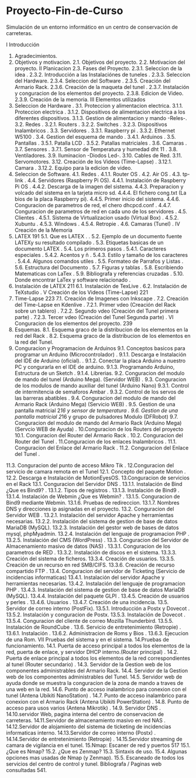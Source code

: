 # Proyecto-Fin-de-Curso
Simulación de un entorno informático en un centro de conservación de carreteras.

I Introducción 
1. Agradecimientos. 
2. Objetivos y motivacion. 
2.1. Objetivos del proyecto.
2.2. Motivacion del proyecto.
II Planicacion 
2.3. Fases del Proyecto. 
2.3.1. Seleccion de la idea .
2.3.2. Introducción a las Instalaciónes de tuneles .
2.3.3. Seleccion del Hardware.
2.3.4. Seleccion del Software .
2.3.5. Creación del Armario Rack.
2.3.6. Creación de la maqueta del tunel .
2.3.7. Instalación y conguracion de los elementos del proyecto.
2.3.8. Edicion de Video.
2.3.9. Creación de la memoria.
III Elementos utilizados 
3. Seleccion de Hardware .
3.1. Proteccion y alimentacion electrica.
3.1.1. Proteccion electrica .
3.1.2. Dispositivos de alimentacion electrica a los diferentes dispositivos. 
3.1.3. Gestion de alimentacion y mando -Reles-.
3.2. Redes . 
3.2.1. Routers . 
3.2.2. Switches . 
3.2.3. Dispositivos Inalambricos . 
3.3. Servidores . 
3.3.1. Raspberry pi . 
3.3.2. Ethernet W5100 . 
3.4. Gestion del esquema de mando . 
3.4.1. Arduinos . 
3.5. Pantallas . 
3.5.1. Patalla LCD . 
3.5.2. Patallas matriciales . 
3.6. Camaras . 
3.7. Sensores . 
3.7.1. Sensor de Temperatura y humedad dht 11 . 
3.8. Ventiladores. 
3.9. Iluminacion -Diodos Led-. 
3.10. Cables de Red. 
3.11. Servomotores. 
3.12. Creación de los Videos (Time-Lapse) . 
3.12.1. Camara . 
3.12.2. Equipo para la edicion de video. 
4. Seleccion de Software.
4.1. Redes . 
4.1.1. Router OS . 
4.2. Air OS . 
4.3. tp-link . 
4.4. Servidores (Raspberry Pi OS). 
4.4.1. Instalación de Raspberry Pi OS . 
4.4.2. Descarga de la imagen del sistema. 
4.4.3. Preparacion y volcado del sistema en la tarjeta micro sd. 
4.4.4. El fichero cong.txt (La bios de la placa Raspberry pi). 
4.4.5. Primer inicio del sistema. 
4.4.6. Conguracion de parametros de red, el chero dhcpcd.conf . 
4.4.7. Conguracion de parametros de red en cada uno de los servidores . 
4.5. Clientes . 
4.5.1. Sistema de Virtualizacion usado (Virtual Box) .
4.5.2. Xubuntu . 
4.5.3. Windows . 
4.5.4. Retropie . 
4.6. Camaras (Tunel) . 
IV Creación de la Memoria 
5. LATEX 191
5.1. Que es LATEX . .
5.2. Ejemplo de un documento fuente LATEXy su resultado compilado . 
5.3. Etiquetas basicas de un documento LATEX . 
5.4. Los primeros pasos .
5.4.1. Caracteres especiales . 
5.4.2. Acentos y ñ . 
5.4.3. Estilo y tamaño de los caracteres . 
5.4.4. Algunos comandos utiles . 
5.5. Formateo de Parrafos y Listas . 
5.6. Estructura del Documento . 
5.7. Figuras y tablas . 
5.8. Escribiendo Matematicas con LaTex . 
5.9. Bibliografa y referencias cruzadas . 
5.10. Donde encontrar LaTex y software relacionado . 
6. Instalación de LATEX 211
6.1. Instalación de TexLive . 
6.2. Instalación de TeXstudio . 
V Creación de los Videos (Time-Lapse) 221
7. Time-Lapse 223
7.1. Creación de Imagenes con Inkscape . 
7.2. Creación del Time-Lapse en Kdenlive . 
7.2.1. Primer vdeo (Creación del Rack sobre un tablero) . 
7.2.2. Segundo vdeo (Creación del Tunel primera parte) . 
7.2.3. Tercer vdeo (Creación del Tunel Segunda parte) . 
VI Conguracion de los elementos del proyecto. 239
8. Esquemas. 
8.1. Esquema graco de la distribucion de los elementos en la red del Rack . 
8.2. Esquema graco de la distribucion de los elementos en la red del Tunel. 
9. Conguracion y Programacion de Arduinos 
9.1. Conceptos basicos para programar un Arduino (Microcontrolador) . 
9.1.1. Descarga e Instalación del IDE de Arduino (oficial). .
9.1.2. Conectar la placa Arduino a nuestro PC y congurarla en el IDE de arduino. 
9.1.3. Programando Arduino, Estructura de un Sketch . 
9.1.4. Librerias. 
9.2. Conguracion del modulo de mando del tunel (Arduino Mega). (Servidor
WEB) . 
9.3. Conguracion de los modulos de mando auxiliar del tunel (Arduino Nano) 
9.3.1. Control de intermitencia de semaforos Ambar . 
9.3.2. Control de los servos de las barreras abatibles . 
9.4. Conguracion del modulo de mando del Armario Rack (Arduino Mega)
(Servicio WEB) . 
9.5. Gestion de una pantalla matricial 2*16 y sensor de temperatura . 
9.6. Gestion de una pantalla matricial 2*16 y grupo de pulsadores Modulo (DFRobot)
9.7. Conguracion del modulo de mando del Armario Rack (Arduino Mega)
(Servcio WEB de Ayuda) . 
10.Conguracion de los Routers del proyecto
10.1. Conguracion del Router del Armario Rack . 
10.2. Conguracion del Router del Tunel . 
11.Conguracion de los enlaces Inalambricos .
11.1. Conguracion del Enlace del Armario Rack . 
11.2. Conguracion del Enlace del Tunel . 


11.3. Conguracion del punto de acceso Mikro Tik . 
12.Conguracion del servicio de camara remota en el Tunel 
12.1. Concepto del paquete Motion . 
12.2. Descarga e Instalación de MotionEyesOS. 
13.Conguracion de servicios en el Rack 
13.1. Conguracion del Servidor DNS . 
13.1.1. Instalación de Bind ¿Que es Bind9? . 
13.1.2. Tipos de registros . 
13.1.3. Instalación de Bind9 . 
13.1.4. Instalación de Webmin ¿Que es Webmin? . 
13.1.5. Conguracion de Bind9 mediante Webmin. 
13.1.6. Pruebas de redireccion. 
13.1.7. Nombres DNS y direcciones ip asignadas en el proyecto. 
13.2. Conguracion del Servidor WEB . 
13.2.1. Instalación del servidor Apache y herramientas necesarias. 
13.2.2. Instalación del sistema de gestion de base de datos MariaDB (MySQL).
13.2.3. Instalación del gestor web de bases de datos mysql, phpMyadmin. 
13.2.4. Instalación del lenguaje de programacion PHP . 
13.2.5. Instalación del CMS (WordPress) . 
13.3. Conguracion del Servidor de Almacenamiento masivo de datos (NAS) . 
13.3.1. Conguracion de los parametros de RED . 
13.3.2. Instalación de discos en el sistema. 
13.3.3. Creación del sistema de ficheros. 
13.3.4. Creación de usuarios. 
13.3.5. Creación de un recurso en red SMB/CIFS. 
13.3.6. Creación de recurso compartido FTP . 
13.4. Conguracion del servidor de Ticketing (Servicio de incidencias informaticas)
13.4.1. Instalación del servidor Apache y herramientas necesarias. 
13.4.2. Instalación del lenguaje de programacion PHP . 
13.4.3. Instalación del sistema de gestion de base de datos MariaDB (MySQL).
13.4.4. Instalación del paquete GLPI . 
13.4.5. Creación de usuarios y perles . 
13.4.6. Usuarios . 
13.4.7. Creación de una incidencia. 
13.5. Servidor de correo interno (PostFix). 
13.5.1. Introducción a Postx y Dovecot . 
13.5.2. Instalación y conguracion de Postx. 
13.5.3. Instalación de Dovecot . 
13.5.4. Conguracion del cliente de correo Mozilla Thunderbird. 
13.5.5. Instalación de RoundCube . 
13.6. Servicio de entretenimiento (Retropie) . 
13.6.1. Instalación . 
13.6.2. Administracion de Roms y Bios . 
13.6.3. Ejecucion de una Rom. 
VII Pruebas del sistema y en el sistema. 
14.Pruebas de funcionamiento. 
14.1. Puerta de acceso principal a todos los elementos de la red, puerta de enlace,
y servidor DHCP interno.(Router principal) . 
14.2. Puerta de enlace principal a todos los elementos de la red correspondientes
al tunel (Router secundario) . 
14.3. Servidor de la Gestion web de los componentes administrables del Armario
Rack. 
14.4. Servidor de la Gestion web de los componentes administrables del Tunel. 
14.5. Servidor web de ayuda donde se muestra la conguracion de la zona de
mando a traves de una web en la red. 
14.6. Punto de acceso inalambrico para conexion con el tunel (Antena Ubikiti
NanoStation) . 
14.7. Punto de acceso inalambrico para conexion con el Armario Rack (Antena
Ubikiti PowerStation) . 
14.8. Punto de acceso para usos varios (Antena Mikrotik) . 
14.9. Servidor DNS . 
14.10.servidor Web, pagina interna del centro de conservacion de carreteras. 
14.11.Servidor de almacenamiento masivo en red NAS . 
14.12.Servidor de alojamiento del sistema de ticketing de incidencias informaticas
interno. 
14.13.Servidor de correo interno (Postx) . 
14.14.Servidor de entretenimiento (Retropie) . 
14.15.Servidor streaming de camara de vigilancia en el tunel. 
15.Nmap: Escaner de red y puertos 517
15.1. ¿Que es Nmap? 
15.2. ¿Que es Zenmap? 
15.3. Sintaxis de uso. 
15.4. Algunas opciones mas usadas de Nmap (y Zenmap). 
15.5. Escaneado de todos los servicios del centro de control y tunel. 
Bibliografa / Paginas web consultadas 541.

